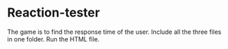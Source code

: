 # Reaction-tester
The game is to find the response time of the user.
Include all the three files in one folder.
Run the HTML file.
